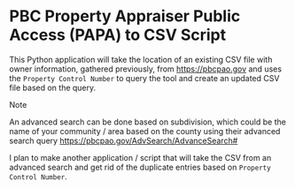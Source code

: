 # PBC Property Appraiser Public Access (PAPA) to CSV Script

This Python application will take the location of an existing CSV file with owner information, gathered previously, from https://pbcpao.gov and uses the `Property Control Number` to query the tool and create an updated CSV file based on the query.

> [!NOTE]
> An advanced search can be done based on subdivision, which could be the name of your community / area based on the county using their advanced search query https://pbcpao.gov/AdvSearch/AdvanceSearch#

I plan to make another application / script that will take the CSV from an advanced search and get rid of the duplicate entries based on `Property Control Number`.
